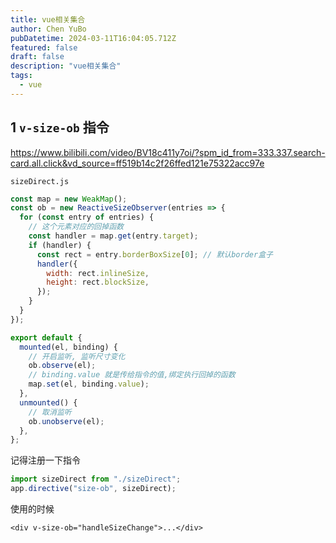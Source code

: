 ```yaml
---
title: vue相关集合
author: Chen YuBo
pubDatetime: 2024-03-11T16:04:05.712Z
featured: false
draft: false
description: "vue相关集合"
tags:
  - vue
---
```


## 1 `v-size-ob` 指令

https://www.bilibili.com/video/BV18c411y7oi/?spm_id_from=333.337.search-card.all.click&vd_source=ff519b14c2f26ffed121e75322acc97e

`sizeDirect.js`

```js
const map = new WeakMap();
const ob = new ReactiveSizeObserver(entries => {
  for (const entry of entries) {
    // 这个元素对应的回掉函数
    const handler = map.get(entry.target);
    if (handler) {
      const rect = entry.borderBoxSize[0]; // 默认border盒子
      handler({
        width: rect.inlineSize,
        height: rect.blockSize,
      });
    }
  }
});

export default {
  mounted(el, binding) {
    // 开启监听, 监听尺寸变化
    ob.observe(el);
    // binding.value 就是传给指令的值,绑定执行回掉的函数
    map.set(el, binding.value);
  },
  unmounted() {
    // 取消监听
    ob.unobserve(el);
  },
};
```

记得注册一下指令

```js
import sizeDirect from "./sizeDirect";
app.directive("size-ob", sizeDirect);
```

使用的时候

```vue
<div v-size-ob="handleSizeChange">...</div>
```
